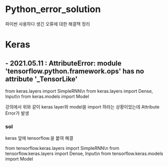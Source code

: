 # Python_error_solution
파이썬 사용하다 생긴 오류에 대한 해결책 정리

# Keras

## - 2021.05.11 : AttributeError: module 'tensorflow.python.framework.ops' has no attribute '_TensorLike'

from keras.layers import SimpleRNN\n
from keras.layers import Dense, Input\n
from keras.models import Model

강의에서 위와 같이 keras layer와 model을 import 하라는 상황이었는데 Attribute Error가 발생

### sol
keras 앞에 tensorflow.을 붙여 해결

from tensorflow.keras.layers import SimpleRNN\n
from tensorflow.keras.layers import Dense, Input\n
from tensorflow.keras.models import Model
